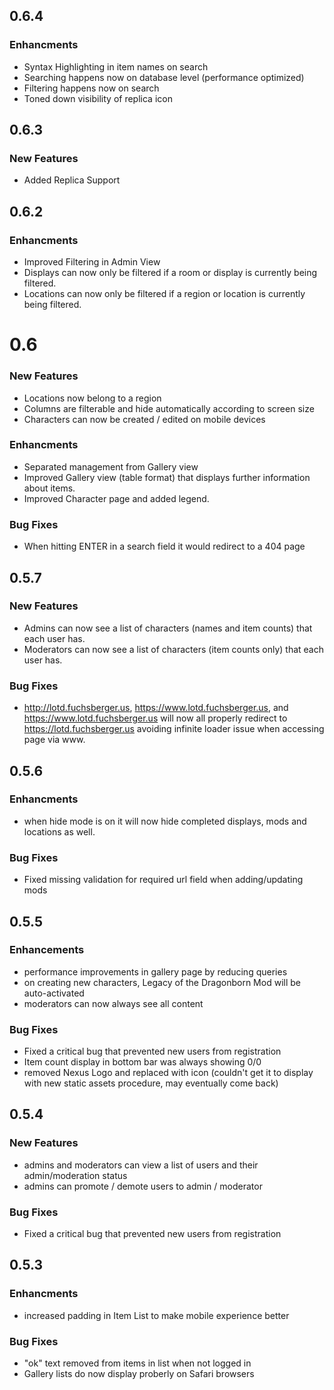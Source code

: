 ## 0.6.4

### Enhancments
  - Syntax Highlighting in item names on search
  - Searching happens now on database level (performance optimized)
  - Filtering happens now on search
  - Toned down visibility of replica icon

## 0.6.3

### New Features
  - Added Replica Support

## 0.6.2

### Enhancments
  - Improved Filtering in Admin View
  - Displays can now only be filtered if a room or display is currently being filtered.
  - Locations can now only be filtered if a region or location is currently being filtered.

# 0.6

### New Features
  - Locations now belong to a region
  - Columns are filterable and hide automatically according to screen size
  - Characters can now be created / edited on mobile devices

### Enhancments
  - Separated management from Gallery view
  - Improved Gallery view (table format) that displays further information about items.
  - Improved Character page and added legend.

### Bug Fixes
  - When hitting ENTER in a search field it would redirect to a 404 page

## 0.5.7

### New Features
  - Admins can now see a list of characters (names and item counts) that each user has.
  - Moderators can now see a list of characters (item counts only) that each user has.

### Bug Fixes
  - http://lotd.fuchsberger.us, https://www.lotd.fuchsberger.us, and https://www.lotd.fuchsberger.us will now all properly redirect to https://lotd.fuchsberger.us avoiding infinite loader issue when accessing page via www.

## 0.5.6

### Enhancments
  - when hide mode is on it will now hide completed displays, mods and locations as well.

### Bug Fixes
  - Fixed missing validation for required url field when adding/updating mods

## 0.5.5

### Enhancements
  - performance improvements in gallery page by reducing queries
  - on creating new characters, Legacy of the Dragonborn Mod will be auto-activated
  - moderators can now always see all content

### Bug Fixes
  - Fixed a critical bug that prevented new users from registration
  - Item count display in bottom bar was always showing 0/0
  - removed Nexus Logo and replaced with icon (couldn't get it to display with new static assets procedure, may eventually come back)

## 0.5.4

### New Features
  - admins and moderators can view a list of users and their admin/moderation status
  - admins can promote / demote users to admin / moderator

### Bug Fixes
  - Fixed a critical bug that prevented new users from registration

## 0.5.3

### Enhancments
  - increased padding in Item List to make mobile experience better

### Bug Fixes
  - "ok" text removed from items in list when not logged in
  - Gallery lists do now display proberly on Safari browsers
